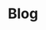 ---
templateKey: search
title: Blog
language: es
featuredimage: /img/hero-home.jpg
redirects: en/blog/search/
published: true
description: seo description
keywords:
    - default keyowrd
tags:
    - default tag

# Hero Section
hero:
  background:
    scaleOnReveal: false
    img: /uploads/hero-blog.jpg
    isParallax: false
  anim:
    display: false
    type: bottom
  height: half
  indicator: false
  portraitPosition: center
  content:
    position: center
    body: >
      <h1 class="dark">Blog</h1>

# Heading Section
heading:
  display: true
  content: >
    <h1 class="title"> Publicamos para Usted! </h1><p>Conscientes de que nuestra labor debe ir siempre mas allá del sillón dental, nos esmeramos en difundir contenido útil y relevante que le genere valor, interés, conocimiento y un alto grado de compromiso con su salud general. </p>

# Structure
structure:
  aside:
    search:
      search: Buscar
      placeholder: Búsqueda
    latestPosts: Últimos Posts
    categories: Categorías
    subscribe: Suscripción
    form:
      message: ¡Regístrese ahora para recibir las últimas actualizaciones en su correo!
      name:   Nombre
      email: E-mail
      send: Enviar
  post:
    by: Por
    readMore: Leer más
---